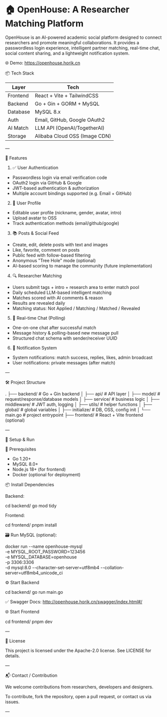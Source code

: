 # 🏠 OpenHouse: A Researcher Matching Platform

OpenHouse is an AI-powered academic social platform designed to connect researchers and promote meaningful collaborations. It provides a passwordless login experience, intelligent partner matching, real-time chat, social content sharing, and a lightweight notification system.

🌐 Demo: https://openhouse.horik.cn

📦 Tech Stack

| Layer     | Tech                          |
|-----------|-------------------------------|
| Frontend  | React + Vite + TailwindCSS    |
| Backend   | Go + Gin + GORM + MySQL       |
| Database  | MySQL 8.x                     |
| Auth      | Email, GitHub, Google OAuth2  |
| AI Match  | LLM API (OpenAI/TogetherAI)   |
| Storage   | Alibaba Cloud OSS (Image CDN) |

—

🚀 Features

1. ✅ User Authentication

- Passwordless login via email verification code
- OAuth2 login via GitHub & Google
- JWT-based authentication & authorization
- Multiple account bindings supported (e.g. Email + GitHub)

2. 👤 User Profile

- Editable user profile (nickname, gender, avatar, intro)
- Upload avatar to OSS
- Track authentication methods (email/github/google)

3. 📚 Posts & Social Feed

- Create, edit, delete posts with text and images
- Like, favorite, comment on posts
- Public feed with follow-based filtering
- Anonymous "Tree Hole" mode (optional)
- AI-based scoring to manage the community (future implementation)

4. 🔍 Researcher Matching

- Users submit tags + intro + research area to enter match pool
- Daily scheduled LLM-based intelligent matching
- Matches scored with AI comments & reason
- Results are revealed daily
- Matching status: Not Applied / Matching / Matched / Revealed

5. 💬 Real-time Chat (Polling)

- One-on-one chat after successful match
- Message history & polling-based new message pull
- Structured chat schema with sender/receiver UUID

6. 🔔 Notification System

- System notifications: match success, replies, likes, admin broadcast
- User notifications: private messages (after match)

—

🛠 Project Structure

.
├── backend/                # Go + Gin backend
│   ├── api/                # API layer
│   ├── model/              # request/response/database models
│   ├── service/            # business logic
│   ├── middleware/         # JWT auth, logging
│   ├── utils/              # helper functions
│   ├── global/             # global variables
│   ├── initialize/         # DB, OSS, config init
│   └── main.go             # project entrypoint
├── frontend/               # React + Vite frontend (optional)

—

🔧 Setup & Run

🧩 Prerequisites

- Go 1.20+
- MySQL 8.0+
- Node.js 18+ (for frontend)
- Docker (optional for deployment)

📦 Install Dependencies

Backend:

cd backend/
go mod tidy

Frontend:

cd frontend/
pnpm install

🗃️ Run MySQL (optional):

docker run --name openhouse-mysql \
  -e MYSQL_ROOT_PASSWORD=123456 \
  -e MYSQL_DATABASE=openhouse \
  -p 3306:3306 \
  -d mysql:8.0 --character-set-server=utf8mb4 --collation-server=utf8mb4_unicode_ci

⚙️ Start Backend

cd backend/
go run main.go

✅ Swagger Docs: http://openhouse.horik.cn/swagger/index.html#/

🌐 Start Frontend

cd frontend/
pnpm dev

—

📝 License

This project is licensed under the Apache-2.0 license. See LICENSE for details.

—

📬 Contact / Contribution

We welcome contributions from researchers, developers and designers.

To contribute, fork the repository, open a pull request, or contact us via issues.

—

